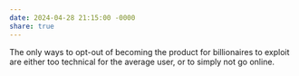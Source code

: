 ```yaml
---
date: 2024-04-28 21:15:00 -0000
share: true
---
```

The only ways to opt-out of becoming the product for billionaires to exploit are either too technical for the average user, or to simply not go online.